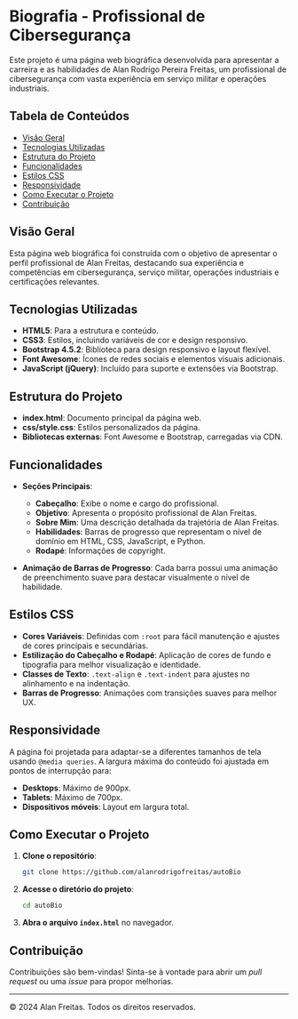 # Biografia - Profissional de Cibersegurança

Este projeto é uma página web biográfica desenvolvida para apresentar a carreira e as habilidades de Alan Rodrigo Pereira Freitas, um profissional de cibersegurança com vasta experiência em serviço militar e operações industriais.

## Tabela de Conteúdos
- [Visão Geral](#visão-geral)
- [Tecnologias Utilizadas](#tecnologias-utilizadas)
- [Estrutura do Projeto](#estrutura-do-projeto)
- [Funcionalidades](#funcionalidades)
- [Estilos CSS](#estilos-css)
- [Responsividade](#responsividade)
- [Como Executar o Projeto](#como-executar-o-projeto)
- [Contribuição](#contribuição)

## Visão Geral
Esta página web biográfica foi construída com o objetivo de apresentar o perfil profissional de Alan Freitas, destacando sua experiência e competências em cibersegurança, serviço militar, operações industriais e certificações relevantes. 

## Tecnologias Utilizadas
- **HTML5**: Para a estrutura e conteúdo.
- **CSS3**: Estilos, incluindo variáveis de cor e design responsivo.
- **Bootstrap 4.5.2**: Biblioteca para design responsivo e layout flexível.
- **Font Awesome**: Ícones de redes sociais e elementos visuais adicionais.
- **JavaScript (jQuery)**: Incluído para suporte e extensões via Bootstrap.

## Estrutura do Projeto
- **index.html**: Documento principal da página web.
- **css/style.css**: Estilos personalizados da página.
- **Bibliotecas externas**: Font Awesome e Bootstrap, carregadas via CDN.

## Funcionalidades
- **Seções Principais**:
    - **Cabeçalho**: Exibe o nome e cargo do profissional.
    - **Objetivo**: Apresenta o propósito profissional de Alan Freitas.
    - **Sobre Mim**: Uma descrição detalhada da trajetória de Alan Freitas.
    - **Habilidades**: Barras de progresso que representam o nível de domínio em HTML, CSS, JavaScript, e Python.
    - **Rodapé**: Informações de copyright.

- **Animação de Barras de Progresso**: Cada barra possui uma animação de preenchimento suave para destacar visualmente o nível de habilidade.

## Estilos CSS
- **Cores Variáveis**: Definidas com `:root` para fácil manutenção e ajustes de cores principais e secundárias.
- **Estilização do Cabeçalho e Rodapé**: Aplicação de cores de fundo e tipografia para melhor visualização e identidade.
- **Classes de Texto**: `.text-align` e `.text-indent` para ajustes no alinhamento e na indentação.
- **Barras de Progresso**: Animações com transições suaves para melhor UX.

## Responsividade
A página foi projetada para adaptar-se a diferentes tamanhos de tela usando `@media queries`. A largura máxima do conteúdo foi ajustada em pontos de interrupção para:
- **Desktops**: Máximo de 900px.
- **Tablets**: Máximo de 700px.
- **Dispositivos móveis**: Layout em largura total.

## Como Executar o Projeto
1. **Clone o repositório**:
    ```bash
    git clone https://github.com/alanrodrigofreitas/autoBio
    ```
2. **Acesse o diretório do projeto**:
    ```bash
    cd autoBio
    ```
3. **Abra o arquivo `index.html`** no navegador.

## Contribuição
Contribuições são bem-vindas! Sinta-se à vontade para abrir um *pull request* ou uma *issue* para propor melhorias.

---
&copy; 2024 Alan Freitas. Todos os direitos reservados.